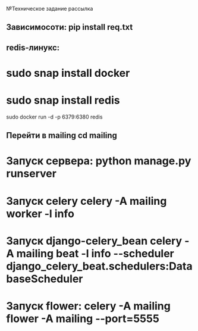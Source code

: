 
№Техническое задание рассылка

## Зависимосоти: pip install req.txt  
## redis-линукс: 
# sudo snap install docker
# sudo snap install redis
sudo docker run -d -p 6379:6380 redis
## Перейти в mailing cd mailing
# Запуск сервера: python manage.py runserver
# Запуск celery celery -A mailing worker -l info
# Запуск django-celery_bean celery -A mailing beat -l info --scheduler django_celery_beat.schedulers:DatabaseScheduler
# Запуск flower: celery -A mailing flower -A mailing --port=5555





